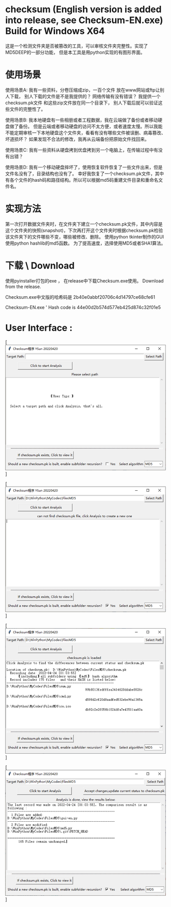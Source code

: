 # checksum  (English version is added into release, see Checksum-EN.exe)  Build for Windows X64 
 
这是一个检测文件夹是否被篡改的工具，可以审核文件夹完整性。实现了MD5DEEP的一部分功能， 但是本工具是用python实现的有图形界面。

# 使用场景
使用场景A:  我有一些资料，分卷压缩成zip，一百个文件 放在www网站或ftp让别人下载，  别人下载的文件是不是我提供的？ 网络传输有没有错误？  我提供一个checksum.pk文件 和这些zip文件放在同一个目录下， 别人下载后就可以验证这些文件的完整性了。  

使用场景B:  我本地硬盘有一些相册或者工程数据，我在云端做了备份或者移动硬盘做了备份。 但是云端或者移动硬盘的访问不太方便，或者速度太慢。所以我能不能定期审核一下本地硬盘这个文件夹，看看有没有哪些文件被误删、病毒篡改、坏道损坏？ 如果发现不合法的修改，我再从云端备份把原始文件找回来。 

使用场景C:  我有一些资料从硬盘拷到优盘拷到另一个电脑上，在传输过程中有没有出错？  

使用场景D:  我有一个移动硬盘摔坏了，使用恢复软件恢复了一些文件出来，但是文件名没有了，目录结构也没有了。 幸好我恢复了一个checksum.pk文件，其中有各个文件的hash码和路径结构。所以可以根据md5码重建文件目录和重命名文件名。  



# 实现方法

第一次打开数据文件夹时，在文件夹下建立一个checksum.pk文件，其中内容是这个文件夹的快照(snapshot)，下次再打开这个文件夹时根据checksum.pk检验该文件夹下的文件哪些不变，哪些被修改、删除。 
使用python tkinter制作的GUI   使用python hashlib的md5函数。 为了提高速度，选择使用MD5或者SHA1算法。

# 下载 \ Download
使用pyinstaller打包的exe ， 在release中下载Checksum.exe使用。   Download from the release.

Checksum.exe中文版的哈希码是 2b40e0abbf20706c4d14797ce68cfe61 

Checksum-EN.exe ' Hash code is 44e00d2b574d577eb425d874c32f01e5

# User Interface : 

[![截图](https://github.com/kongmadai/checksum/blob/main/screenshotA.png)]

[![截图](https://github.com/kongmadai/checksum/blob/main/screenshotB.png)]


[![截图](https://github.com/kongmadai/checksum/blob/main/screenshotC.png)]

[![截图](https://github.com/kongmadai/checksum/blob/main/screenshotD.png)]
